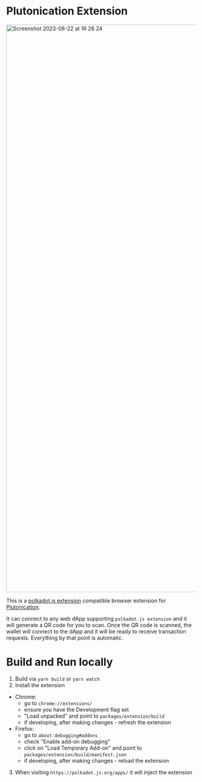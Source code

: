 # Plutonication Extension

<img width="1511" alt="Screenshot 2023-08-22 at 16 26 24" src="https://github.com/RostislavLitovkin/PlutonicationExtension/assets/77352013/d1493e65-da01-4e3b-8257-c3d0db4bb7c6">

This is a [polkadot.js extension](https://github.com/polkadot-js/extension) compatible browser extension for [Plutonication](https://github.com/cisar2218/Plutonication).

It can connect to any web dApp supporting `polkadot.js extension` and it will generate a QR code for you to scan.
Once the QR code is scanned, the wallet will connect to the dApp and it will be ready to receive transaction requests.
Everything by that point is automatic.

# Build and Run locally

1. Build via `yarn build` or `yarn watch`
2. Install the extension
  - Chrome:
    - go to `chrome://extensions/`
    - ensure you have the Development flag set
    - "Load unpacked" and point to `packages/extension/build`
    - if developing, after making changes - refresh the extension
  - Firefox:
    - go to `about:debugging#addons`
    - check "Enable add-on debugging"
    - click on "Load Temporary Add-on" and point to `packages/extension/build/manifest.json`
    - if developing, after making changes - reload the extension
3. When visiting `https://polkadot.js.org/apps/` it will inject the extension
